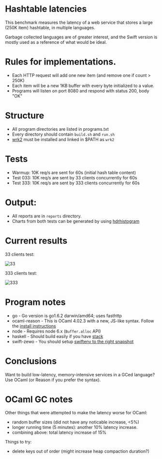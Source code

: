 # Hashtable latencies

This benchmark measures the latency of a web service that stores a large
(250K item) hashtable, in multiple languages.

Garbage collected languages are of greater interest, and the Swift version
is mostly used as a reference of what would be ideal.

# Rules for implementations.

* Each HTTP request will add one new item (and remove one if count > 250K)
* Each item will be a new 1KB buffer with every byte initialized to a value.
* Programs will listen on port 8080 and respond with status 200, body "OK"

# Structure

* All program directories are listed in programs.txt
* Every directory should contain `build.sh` and `run.sh`
* [wrk2](https://github.com/giltene/wrk2) must be installed and linked in $PATH as `wrk2`

# Tests

* Warmup: 10K req/s are sent for 60s (initial hash table content)
* Test 033: 10K req/s are sent by 33  clients concurrently for 60s
* Test 333: 10K req/s are sent by 333 clients concurrently for 60s

# Output:

* All reports are in `reports` directory.
* Charts from both tests can be generated by using [hdrhistogram](http://hdrhistogram.github.io/HdrHistogram/plotFiles.html)

# Current results

33 clients test:

![33](https://github.com/spion/hashtable-latencies/blob/05a0d360725b3d5e6ee57394dee591d9264bd247/reports/033.png)

333 clients test:

![333](https://github.com/spion/hashtable-latencies/blob/05a0d360725b3d5e6ee57394dee591d9264bd247/reports/333.png)

# Program notes

* go - Go version is go1.6.2 darwin/amd64; uses fasthttp
* ocaml-reason - This is OCaml 4.02.3 with a new, JS-like syntax. Follow the [install instructions][rii]
* node - Requires node 6.x (`Buffer.alloc` API)
* haskell - Should build easily if you have [stack][his]
* swift-zewo - You should setup [swiftenv to the right snapshot][swiftenv]

# Conclusions

Want to build low-latency, memory-intensive services in a GCed language? Use
OCaml (or Reason if you prefer the syntax).

# OCaml GC notes

Other things that were attempted to make the latency worse for OCaml:

* random buffer sizes (did not have any noticable increase, <5%)
* longer running time (5 minutes): another 10% latency increase.
* combining above: total latency increase of 15%

Things to try:

* delete keys out of order (might increase heap compaction duration?)

[rii]: https://github.com/facebook/reason/blob/master/README.md#install-stable
[his]: http://docs.haskellstack.org/en/stable/README/#how-to-install
[swiftenv]: https://github.com/Zewo/Zewo#swiftenv
